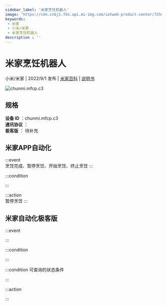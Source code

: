 ```yaml
---
sidebar_label: '米家烹饪机器人'
image: 'https://cdn.cnbj1.fds.api.mi-img.com/iotweb-product-center/7254639055fbf7db2e1ff0b2182237e5_1642150747369.png?GalaxyAccessKeyId=AKVGLQWBOVIRQ3XLEW&Expires=9223372036854775807&Signature=rR2ysV2xAFAsb4i3+Pp+gH6GuAU='
keywords: 
 - 米家
 - 小米/米家
 - 米家烹饪机器人
description : ''
---
```

# 米家烹饪机器人

小米/米家 | 2022/9/1 发布 | [米家百科](https://home.mi.com/webapp/content/baike/product/index.html?model=chunmi.mfcp.c3) | [说明书](https://home.mi.com/views/introduction.html?model=chunmi.mfcp.c3&region=cn)

![chunmi.mfcp.c3](https://cdn.cnbj1.fds.api.mi-img.com/iotweb-product-center/7254639055fbf7db2e1ff0b2182237e5_1642150747369.png?GalaxyAccessKeyId=AKVGLQWBOVIRQ3XLEW&Expires=9223372036854775807&Signature=rR2ysV2xAFAsb4i3+Pp+gH6GuAU=)

## 规格  
> 
**设备 ID** ：chunmi.mfcp.c3  
**通讯协议** ：  
**极客版**  ： 待补充 


## 米家APP自动化  

:::event  
烹饪完成、暂停烹饪、开始烹饪、终止烹饪
:::

:::condition  

:::

:::action   
暂停烹饪
:::

## 米家自动化极客版  

:::event  

:::

:::condition  

:::

:::condition 可查询的状态条件  

:::

:::action  

:::

        
